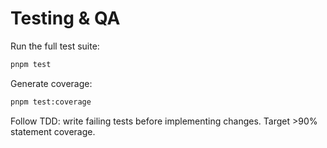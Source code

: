 # Testing & QA

Run the full test suite:

```bash
pnpm test
```

Generate coverage:

```bash
pnpm test:coverage
```

Follow TDD: write failing tests before implementing changes. Target >90% statement coverage.
